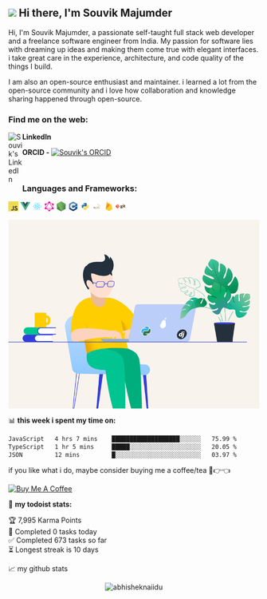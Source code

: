 ## <img src="https://media.giphy.com/media/hvRJCLFzcasrR4ia7z/giphy.gif" width="25px">  Hi there, I'm Souvik Majumder

<!--
**souvikmajumder26/souvikmajumder26** is a ✨ _special_ ✨ repository because its `README.md` (this file) appears on your GitHub profile.

Here are some ideas to get you started:

- 🔭 I’m currently working on ...
- 🌱 I’m currently learning ...
- 👯 I’m looking to collaborate on ...
- 🤔 I’m looking for help with ...
- 💬 Ask me about ...
- 📫 How to reach me: ...
- 😄 Pronouns: ...
- ⚡ Fun fact: ...
-->

Hi, I'm Souvik Majumder<!--[Souvik Majumder](my website link)-->, a passionate self-taught full stack web developer and a freelance software engineer from India. My passion for software lies with dreaming up ideas and making them come true with elegant interfaces. i take great care in the experience, architecture, and code quality of the things I build.

I am also an open-source enthusiast and maintainer. i learned a lot from the open-source community and i love how collaboration and knowledge sharing happened through open-source.

<h3>Find me on the web:</h3>
<span>
  <span style="font-weight:bold"> LinkedIn </span>
<a href="https://www.linkedin.com/in/souvik-majumder-51b7881ba/">
  <img align="left" alt="Souvik's LinkedIn" width="28px" src="https://raw.githubusercontent.com/peterthehan/peterthehan/master/assets/linkedin.svg" />
</a>

**ORCID -**
<a href="https://orcid.org/0000-0002-2382-7401">
  <img alt="Souvik's ORCID" width="28px" src="https://upload.wikimedia.org/wikipedia/commons/0/06/ORCID_iD.svg" />
</a>
</span>
  
<br clear=”left” />

<h3>Languages and Frameworks:</h3>

<code><img height="20" src="https://raw.githubusercontent.com/github/explore/80688e429a7d4ef2fca1e82350fe8e3517d3494d/topics/javascript/javascript.png"></code>
<code><img height="20" src="https://raw.githubusercontent.com/github/explore/80688e429a7d4ef2fca1e82350fe8e3517d3494d/topics/vue/vue.png"></code>
<code><img height="20" src="https://raw.githubusercontent.com/github/explore/80688e429a7d4ef2fca1e82350fe8e3517d3494d/topics/react/react.png"></code>
<code><img height="20" src="https://raw.githubusercontent.com/github/explore/5c058a388828bb5fde0bcafd4bc867b5bb3f26f3/topics/graphql/graphql.png"></code>
<code><img height="20" src="https://raw.githubusercontent.com/github/explore/80688e429a7d4ef2fca1e82350fe8e3517d3494d/topics/nodejs/nodejs.png"></code>
<code><img height="20" src="https://raw.githubusercontent.com/github/explore/80688e429a7d4ef2fca1e82350fe8e3517d3494d/topics/cpp/cpp.png"></code>
<code><img height="20" src="https://raw.githubusercontent.com/github/explore/80688e429a7d4ef2fca1e82350fe8e3517d3494d/topics/python/python.png"></code>
<code><img height="20" src="https://raw.githubusercontent.com/github/explore/80688e429a7d4ef2fca1e82350fe8e3517d3494d/topics/mysql/mysql.png"></code>
<code><img height="20" src="https://raw.githubusercontent.com/github/explore/80688e429a7d4ef2fca1e82350fe8e3517d3494d/topics/firebase/firebase.png"></code>
<code><img height="20" src="https://raw.githubusercontent.com/github/explore/80688e429a7d4ef2fca1e82350fe8e3517d3494d/topics/git/git.png"></code>

<img align="center" alt="GIF" src="https://github.com/souvikmajumder26/souvikmajumder26/blob/main/python-2.gif?raw=true" width=2000px />

📊 **this week i spent my time on:**
<!--START_SECTION:waka-->

```text
JavaScript   4 hrs 7 mins    ███████████████████░░░░░░   75.99 %
TypeScript   1 hr 5 mins     █████░░░░░░░░░░░░░░░░░░░░   20.05 %
JSON         12 mins         █░░░░░░░░░░░░░░░░░░░░░░░░   03.97 %
```

<!--END_SECTION:waka-->

if you like what i do, maybe consider buying me a coffee/tea 🥺👉👈

<a href="https://www.buymeacoffee.com/abhisheknaiidu" target="_blank"><img src="https://cdn.buymeacoffee.com/buttons/v2/default-red.png" alt="Buy Me A Coffee" width="150" ></a>

🚧 **my todoist stats:**
<!-- TODO-IST:START -->
🏆  7,995 Karma Points           
🌸  Completed 0 tasks today           
✅  Completed 673 tasks so far           
⏳  Longest streak is 10 days
<!-- TODO-IST:END -->


📈 my github stats

<p align="center"> <img src="https://github-readme-stats.vercel.app/api?username=abhisheknaiidu&show_icons=true&theme=gotham" alt="abhisheknaiidu" />




